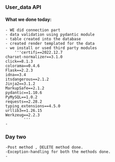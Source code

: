 ### User_data API

#### What we done today:
    - WE did connection part
    - data validation using pydantic module
    - table created into the database
    - created render templated for the data 
    - we install or used third party modules 
        '''certifi==2022.12.7
    charset-normalizer==3.1.0
    click==8.1.3
    colorama==0.4.6
    Flask==2.2.3
    idna==3.4
    itsdangerous==2.1.2
    Jinja2==3.1.2
    MarkupSafe==2.1.2
    pydantic==1.10.6
    PyMySQL==1.0.2
    requests==2.28.2
    typing_extensions==4.5.0
    urllib3==1.26.15
    Werkzeug==2.2.3
            '''
    - 
### Day two
    -Post method , DELETE method done.
    -Exception-handling for both the methods done.
    -